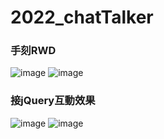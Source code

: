 # 2022_chatTalker

### 手刻RWD
![image](https://user-images.githubusercontent.com/87654961/178447377-1b687be0-6c4a-4714-9abb-a5c596c87b76.png)
![image](https://user-images.githubusercontent.com/87654961/178447473-b1c38cf2-4272-47ae-9ea1-4103b66ee58c.png)

### 接jQuery互動效果
![image](https://user-images.githubusercontent.com/87654961/178447562-38ebed5b-572e-43cb-a535-5c7bbb2ae6c9.png)
![image](https://user-images.githubusercontent.com/87654961/178748912-6e65a998-a118-455d-a522-166eb21dbccf.png)
